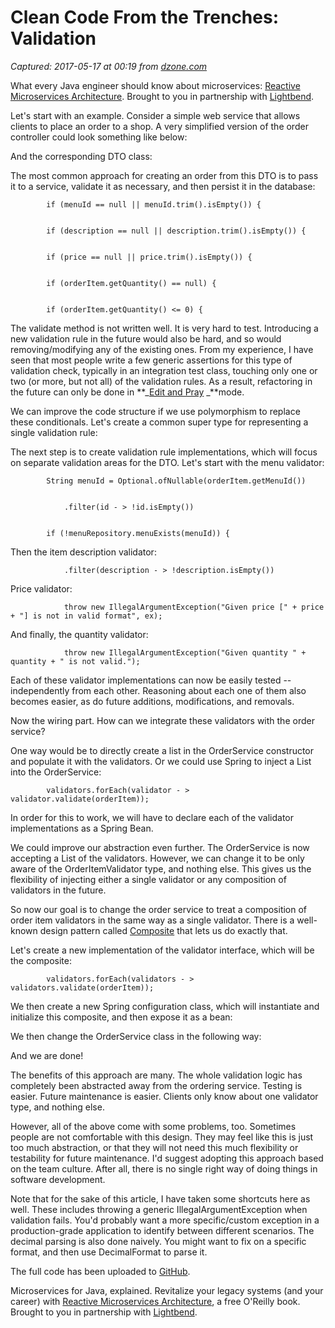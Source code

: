 # Clean Code From the Trenches: Validation

_Captured: 2017-05-17 at 00:19 from [dzone.com](https://dzone.com/articles/clean-code-from-the-trenches-validation?edition=298107&utm_source=Daily%20Digest&utm_medium=email&utm_campaign=dd%202017-05-16)_

What every Java engineer should know about microservices: [Reactive Microservices Architecture](https://dzone.com/go?i=153025&u=https%3A%2F%2Finfo.lightbend.com%2FCOLL-20XX-Reactive-Microservices-Architecture-RES-LP.html%3Flst%3DDZ%3Futm_source%3Ddzone%26utm_medium%3Dpartner-resources%26utm_campaign%3DCOLL-20XX-Reactive-Microservices-Architecture%26utm_term%3Dnone%26utm_content%3Dnone). Brought to you in partnership with [Lightbend](https://dzone.com/go?i=153025&u=https%3A%2F%2Finfo.lightbend.com%2FCOLL-20XX-Reactive-Microservices-Architecture-RES-LP.html%3Flst%3DDZ%3Futm_source%3Ddzone%26utm_medium%3Dpartner-resources%26utm_campaign%3DCOLL-20XX-Reactive-Microservices-Architecture%26utm_term%3Dnone%26utm_content%3Dnone).

Let's start with an example. Consider a simple web service that allows clients to place an order to a shop. A very simplified version of the order controller could look something like below:

And the corresponding DTO class:

The most common approach for creating an order from this DTO is to pass it to a service, validate it as necessary, and then persist it in the database:
    
    
            if (menuId == null || menuId.trim().isEmpty()) {
    
    
            if (description == null || description.trim().isEmpty()) {
    
    
            if (price == null || price.trim().isEmpty()) {
    
    
            if (orderItem.getQuantity() == null) {
    
    
            if (orderItem.getQuantity() <= 0) {

The validate method is not written well. It is very hard to test. Introducing a new validation rule in the future would also be hard, and so would removing/modifying any of the existing ones. From my experience, I have seen that most people write a few generic assertions for this type of validation check, typically in an integration test class, touching only one or two (or more, but not all) of the validation rules. As a result, refactoring in the future can only be done in **_[Edit and Pray](https://www.amazon.com/Working-Effectively-Legacy-Michael-Feathers/dp/0131177052) _**mode.

We can improve the code structure if we use polymorphism to replace these conditionals. Let's create a common super type for representing a single validation rule:

The next step is to create validation rule implementations, which will focus on separate validation areas for the DTO. Let's start with the menu validator:
    
    
            String menuId = Optional.ofNullable(orderItem.getMenuId())
    
    
                .filter(id - > !id.isEmpty())
    
    
            if (!menuRepository.menuExists(menuId)) {

Then the item description validator:
    
    
                .filter(description - > !description.isEmpty())

Price validator:
    
    
                throw new IllegalArgumentException("Given price [" + price + "] is not in valid format", ex);

And finally, the quantity validator:
    
    
                throw new IllegalArgumentException("Given quantity " + quantity + " is not valid.");

Each of these validator implementations can now be easily tested -- independently from each other. Reasoning about each one of them also becomes easier, as do future additions, modifications, and removals.

Now the wiring part. How can we integrate these validators with the order service?

One way would be to directly create a list in the OrderService constructor and populate it with the validators. Or we could use Spring to inject a List into the OrderService:
    
    
            validators.forEach(validator - > validator.validate(orderItem));

In order for this to work, we will have to declare each of the validator implementations as a Spring Bean.

We could improve our abstraction even further. The OrderService is now accepting a List of the validators. However, we can change it to be only aware of the OrderItemValidator type, and nothing else. This gives us the flexibility of injecting either a single validator or any composition of validators in the future.

So now our goal is to change the order service to treat a composition of order item validators in the same way as a single validator. There is a well-known design pattern called [Composite](https://sourcemaking.com/design_patterns/composite) that lets us do exactly that.

Let's create a new implementation of the validator interface, which will be the composite:
    
    
            validators.forEach(validators - > validators.validate(orderItem));

We then create a new Spring configuration class, which will instantiate and initialize this composite, and then expose it as a bean:

We then change the OrderService class in the following way:

And we are done!

The benefits of this approach are many. The whole validation logic has completely been abstracted away from the ordering service. Testing is easier. Future maintenance is easier. Clients only know about one validator type, and nothing else.

However, all of the above come with some problems, too. Sometimes people are not comfortable with this design. They may feel like this is just too much abstraction, or that they will not need this much flexibility or testability for future maintenance. I'd suggest adopting this approach based on the team culture. After all, there is no single right way of doing things in software development.

Note that for the sake of this article, I have taken some shortcuts here as well. These includes throwing a generic IllegalArgumentException when validation fails. You'd probably want a more specific/custom exception in a production-grade application to identify between different scenarios. The decimal parsing is also done naively. You might want to fix on a specific format, and then use DecimalFormat to parse it.

The full code has been uploaded to [GitHub](https://github.com/sayembd/java-examples/tree/20170511-clean-code-from-the-trenches-validation/java-validation).

Microservices for Java, explained. Revitalize your legacy systems (and your career) with [Reactive Microservices Architecture](https://dzone.com/go?i=153026&u=https%3A%2F%2Finfo.lightbend.com%2FCOLL-20XX-Reactive-Microservices-Architecture-RES-LP.html%3Flst%3DDZ%3Futm_source%3Ddzone%26utm_medium%3Dpartner-resources%26utm_campaign%3DCOLL-20XX-Reactive-Microservices-Architecture%26utm_term%3Dnone%26utm_content%3Dnone), a free O'Reilly book. Brought to you in partnership with [Lightbend](https://dzone.com/go?i=153026&u=https%3A%2F%2Finfo.lightbend.com%2FCOLL-20XX-Reactive-Microservices-Architecture-RES-LP.html%3Flst%3DDZ%3Futm_source%3Ddzone%26utm_medium%3Dpartner-resources%26utm_campaign%3DCOLL-20XX-Reactive-Microservices-Architecture%26utm_term%3Dnone%26utm_content%3Dnone).

